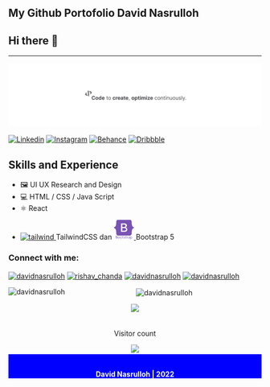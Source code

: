 ## My Github Portofolio David Nasrulloh

## Hi there 👋

---

![file1](./img/davidHeader.png)

[![Linkedin](https://badgen.net/badge/icon/linkedin?icon=linkedin&label)](https://www.linkedin.com/in/davidnasrulloh/) [![Instagram](https://badgen.net/badge/icon/instagram?icon=instagram&label)](https://www.instagram.com/davidnasrulloh_/) [![Behance](https://badgen.net/badge/icon/behance?icon=behance&label)](https://www.behance.net/davidnasrulloh) [![Dribbble](https://badgen.net/badge/icon/dribble?icon=dribbble&label)](https://dribbble.com/davidnasrulloh/shots)

## Skills and Experience

- 🖼️ UI UX Research and Design
- 💻 HTML / CSS / Java Script
- ⚛️ React
- <p align="left"><a href="https://tailwindcss.com/" target="_blank" rel="noreferrer"> <img src="https://www.vectorlogo.zone/logos/tailwindcss/tailwindcss-icon.svg" alt="tailwind" width="40" height="40"/> </a> TailwindCSS dan <a href="https://getbootstrap.com" target="_blank" rel="noreferrer"> <img src="https://raw.githubusercontent.com/devicons/devicon/master/icons/bootstrap/bootstrap-plain-wordmark.svg" alt="bootstrap" width="40" height="40"/> </a> Bootstrap 5 </p>

<h3 align="left">Connect with me:</h3>
<p align="left">
	<a href="https://linkedin.com/in/davidnasrulloh" target="blank"><img align="center" src="https://raw.githubusercontent.com/davidnasrulloh/github-profile-readme-generator/master/src/images/icons/Social/linked-in-alt.svg" alt="davidnasrulloh" height="30" width="40" /></a>
	<a href="https://instagram.com/rishav_chanda" target="blank"><img align="center" src="https://raw.githubusercontent.com/davidnasrulloh/github-profile-readme-generator/master/src/images/icons/Social/instagram.svg" alt="rishav_chanda" height="30" width="40" /></a>
	<a href="https://dribbble.com/davidnasrulloh" target="blank"><img align="center" src="https://raw.githubusercontent.com/davidnasrulloh/github-profile-readme-generator/master/src/images/icons/Social/dribbble.svg" alt="davidnasrulloh" height="30" width="40" /></a>
	<a href="https://www.behance.net/davidnasrulloh" target="blank"><img align="center" src="https://raw.githubusercontent.com/davidnasrulloh/github-profile-readme-generator/master/src/images/icons/Social/behance.svg" alt="davidnasrulloh" height="30" width="40" /></a>
</p>

<p align="center"><img align="left" src="https://github-readme-stats.vercel.app/api/top-langs?username=davidnasrulloh&show_icons=true&locale=en&layout=compact&theme=tokyonight" alt="davidnasrulloh" /></p>

<p align="center">&nbsp;<img align="center" src="https://github-readme-stats.vercel.app/api?username=davidnasrulloh&show_icons=true&locale=en&theme=tokyonight" alt="davidnasrulloh" /></p>

<div align="center">
		<a href="https://github.com/davidnasrulloh">
    	<img src="https://github-readme-streak-stats.herokuapp.com?user=davidnasrulloh&theme=dark&hide_border=true&border_radius=5&date_format=M%20j%5B%2C%20Y%5D"/>
		</a>
</div>

<div align="center"> 
	<br/>
	<p>Visitor count</p>
	<a href="https://github.com/davidnasrulloh">
  	<img src="https://profile-counter.glitch.me/davidnasrulloh/count.svg" />
	</a>
</div>

<div align="center" style="color: white; background-color: blue; font-weight: bold;" > 
	<br/>
	<p>David Nasrulloh | 2022</p>
</div>
